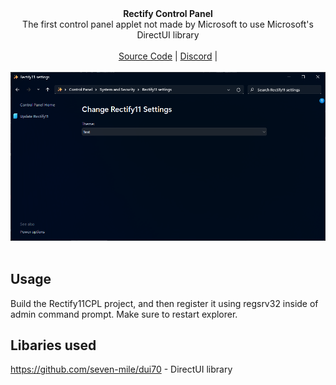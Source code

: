 <p align="center">
  <br><br>
  <b>Rectify Control Panel</b><br>
  The first control panel applet not made by Microsoft to use Microsoft's DirectUI library<br><br>
  <a href="./Rectify11CPL">Source Code</a> | 
  <a href="[https://](https://discord.gg/rectify11-community-1077324213142175744)">Discord</a> | 
  <br><br>
  <img src="Images/Screenshot.png"><br><br>
</p>

## Usage
Build the Rectify11CPL project, and then register it using regsrv32 inside of admin command prompt. Make sure to restart explorer.

## Libaries used
https://github.com/seven-mile/dui70 - DirectUI library
